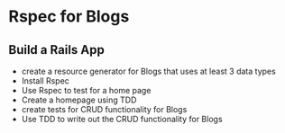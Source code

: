 # Rspec for Blogs

## Build a Rails App

- create a resource generator for Blogs that uses at least 3 data types
- Install Rspec
- Use Rspec to test for a home page
- Create a homepage using TDD
- create tests for CRUD functionality for Blogs
- Use TDD to write out the CRUD functionality for Blogs
